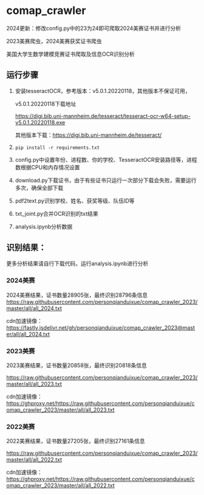 # comap_crawler

2024更新：修改config.py中的23为24即可爬取2024美赛证书并进行分析

2023美赛爬虫，2024美赛获奖证书爬虫

美国大学生数学建模竞赛证书爬取及信息OCR识别分析

## 运行步骤

1. 安装tesseractOCR，参考版本：v5.0.1.20220118，其他版本不保证可用，

   v5.0.1.20220118下载地址

   https://digi.bib.uni-mannheim.de/tesseract/tesseract-ocr-w64-setup-v5.0.1.20220118.exe

   其他版本下载：https://digi.bib.uni-mannheim.de/tesseract/

2. `pip install -r requirements.txt`

3. config.py中设置年份、进程数、你的学校、TesseractOCR安装路径等，进程数根据CPU和内存情况设置

4. download.py下载证书，由于有些证书只运行一次部分下载会失败，需要运行多次，确保全部下载

5. pdf2text.py识别学校、姓名、获奖等级、队伍ID等

6. txt_joint.py合并OCR识别的txt结果

7. analysis.ipynb分析数据

## 识别结果：

更多分析结果请自行下载代码，运行analysis.ipynb进行分析

### 2024美赛

2024美赛结果，证书数量28905张，最终识别28796条信息
https://raw.githubusercontent.com/personqianduixue/comap_crawler_2023/master/all/all_2024.txt

cdn加速镜像：https://fastly.jsdelivr.net/gh/personqianduixue/comap_crawler_2023@master/all/all_2024.txt



### 2023美赛

2023美赛结果，证书数量20858张，最终识别20818条信息

https://raw.githubusercontent.com/personqianduixue/comap_crawler_2023/master/all/all_2023.txt

cdn加速镜像：https://ghproxy.net/https://raw.githubusercontent.com/personqianduixue/comap_crawler_2023/master/all/all_2023.txt



### 2022美赛

2022美赛结果，证书数量27205张，最终识别27161条信息

https://raw.githubusercontent.com/personqianduixue/comap_crawler_2023/master/all/all_2022.txt

cdn加速镜像：https://ghproxy.net/https://raw.githubusercontent.com/personqianduixue/comap_crawler_2023/master/all/all_2022.txt


